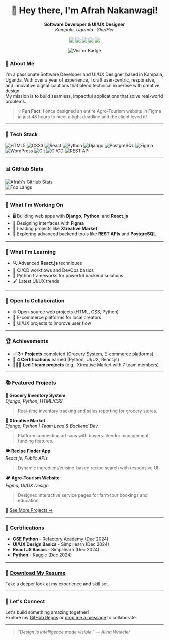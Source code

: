 <h1 align="center">👋 Hey there, I'm Afrah Nakanwagi!</h1>

<p align="center">
  <b>Software Developer & UI/UX Designer</b> <br>
  <i>Kampala, Uganda · She/Her</i> <br><br>
  <a href="mailto:afrahnakanwagi@gmail.com">
    <img src="https://img.shields.io/badge/Email-afrahnakanwagi@gmail.com-D14836?style=flat&logo=gmail&logoColor=white" />
  </a>
  <a href="tel:+256768917360">
    <img src="https://img.shields.io/badge/Phone-%2B256%20768917360-blue?style=flat&logo=whatsapp&logoColor=white" />
  </a>
  <a href="https://www.linkedin.com/in/afrah-nakanwagi-b829a5314/">
    <img src="https://img.shields.io/badge/LinkedIn-Afrah_Nakanwagi-0077B5?style=flat&logo=linkedin&logoColor=white" />
  </a>
  <a href="https://x.com/naiyosh28792">
    <img src="https://img.shields.io/badge/X-@naiyosh28792-1DA1F2?style=flat&logo=twitter&logoColor=white" />
  </a>
  <a href="https://github.com/afrahnakanwagi">
    <img src="https://img.shields.io/badge/GitHub-afrahnakanwagi-181717?style=flat&logo=github&logoColor=white" />
  </a>
</p>

<p align="center">
  <img src="https://komarev.com/ghpvc/?username=afrahnakanwagi&style=flat-square&color=5D5CDE" alt="Visitor Badge"/>
</p>


### 🚀 About Me

I'm a passionate Software Developer and UI/UX Designer based in Kampala, Uganda. With over a year of experience, I craft user-centric, responsive, and innovative digital solutions that blend technical expertise with creative design.  
My mission is to build seamless, impactful applications that solve real-world problems.

> 💡 **Fun Fact**: I once designed an entire Agro-Tourism website in Figma in just 48 hours to meet a tight deadline and the client loved it!

---

### 🧰 Tech Stack

![HTML5](https://img.shields.io/badge/HTML5-E34F26?style=for-the-badge&logo=html5&logoColor=white)
![CSS3](https://img.shields.io/badge/CSS3-1572B6?style=for-the-badge&logo=css3&logoColor=white)
![React](https://img.shields.io/badge/React-20232A?style=for-the-badge&logo=react&logoColor=61DAFB)
![Python](https://img.shields.io/badge/Python-3776AB?style=for-the-badge&logo=python&logoColor=white)
![Django](https://img.shields.io/badge/Django-092E20?style=for-the-badge&logo=django&logoColor=white)
![PostgreSQL](https://img.shields.io/badge/PostgreSQL-316192?style=for-the-badge&logo=postgresql&logoColor=white)
![Figma](https://img.shields.io/badge/Figma-F24E1E?style=for-the-badge&logo=figma&logoColor=white)
![WordPress](https://img.shields.io/badge/WordPress-21759B?style=for-the-badge&logo=wordpress&logoColor=white)
![Git](https://img.shields.io/badge/Git-F05032?style=for-the-badge&logo=git&logoColor=white)
![CI/CD](https://img.shields.io/badge/CI%2FCD-blue?style=for-the-badge&logo=github-actions&logoColor=white)
![REST API](https://img.shields.io/badge/REST%20API-00599C?style=for-the-badge)

---

### 📊 GitHub Stats

![Afrah's GitHub Stats](https://github-readme-stats.vercel.app/api?username=afrahnakanwagi&show_icons=true&theme=tokyonight)  
![Top Langs](https://github-readme-stats.vercel.app/api/top-langs/?username=afrahnakanwagi&layout=compact&theme=tokyonight)

---

### 🔭 What I'm Working On

- 🖥 Building web apps with **Django**, **Python**, and **React.js**
- 🎨 Designing interfaces with **Figma**
- 🤝 Leading projects like **Xtreative Market**
- 🔧 Exploring advanced backend tools like **REST APIs** and **PostgreSQL**

---

### 🌱 What I'm Learning

- 🔍 Advanced **React.js** techniques  
- 🚀 CI/CD workflows and DevOps basics  
- 🧠 Python frameworks for powerful backend solutions  
- 🖌 Latest UI/UX trends

---

### 👯 Open to Collaboration

- 🌐 Open-source web projects (HTML, CSS, Python)  
- 🛒 E-commerce platforms for local creators  
- 🧩 UI/UX projects to improve user flow  

---

### 🏆 Achievements

- ✅ **3+ Projects** completed (Grocery System, E-commerce platforms)  
- 📜 **4 Certifications** earned (Python, UI/UX, React.js)  
- 👩🏽‍💻 **Led 1 team projects** (e.g., Xtreative Market with 7 team members)

---

### 📚 Featured Projects

**🛒 Grocery Inventory System**  
*Django, Python, HTML/CSS*  
> Real-time inventory tracking and sales reporting for grocery stores.

**🎨 Xtreative Market**  
*Django, Python | Team Lead & Backend Dev*  
> Platform connecting artisans with buyers. Vendor management, funding features.

**🍽️ Recipe Finder App**  
*React.js, Public APIs*  
> Dynamic ingredient/cuisine-based recipe search with responsive UI.

**🏕️ Agro-Tourism Website**  
*Figma, UI/UX Design*  
> Designed interactive service pages for farm tour bookings and education.

📌 [See More Projects →](https://github.com/afrahnakanwagi?tab=repositories)

---

### 🏅 Certifications

- **CSE Python** - Refactory Academy (Dec 2024)  
- **UI/UX Design Basics** - Simplilearn (Dec 2024)  
- **React JS Basics** - Simplilearn (Dec 2024)  
- **Python** - Kaggle (Dec 2024)

---

### 📄 [Download My Resume](https://amber-ericha-96.tiiny.site)

Take a deeper look at my experience and skill set.

---

### 🚀 Let's Connect

Let's build something amazing together!  
Explore my [GitHub Repos](https://github.com/afrahnakanwagi?tab=repositories) or [drop me a message](mailto:afrahnakanwagi@gmail.com) to collaborate.

---

> _"Design is intelligence made visible." — Alina Wheeler_
